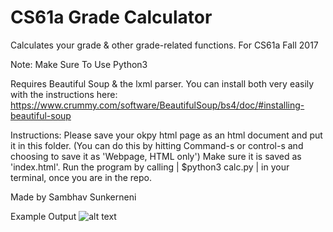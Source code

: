 # CS61a Grade Calculator
Calculates your grade &amp; other grade-related functions. For CS61a Fall 2017

Note: Make Sure To Use Python3

Requires Beautiful Soup & the lxml parser. You can install both very easily with the instructions here:
https://www.crummy.com/software/BeautifulSoup/bs4/doc/#installing-beautiful-soup

Instructions: 
Please save your okpy html page as an html document and put it in this folder.
(You can do this by hitting Command-s or control-s and choosing to save it as 'Webpage, HTML only')
Make sure it is saved as 'index.html'.
Run the program by calling | $python3 calc.py | in your terminal, once you are in the repo.

Made by Sambhav Sunkerneni

Example Output
![alt text](https://raw.githubusercontent.com/SambhavS/CS61a-Grade-Calculator/blob/master/Screen%20Shot%202017-12-20%20at%203.41.17%20PM.png)
